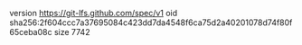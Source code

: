 version https://git-lfs.github.com/spec/v1
oid sha256:2f604ccc7a37695084c423dd7da4548f6ca75d2a40201078d74f80f65ceba08c
size 7742
